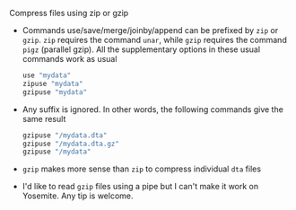 Compress files using zip or gzip

- Commands use/save/merge/joinby/append can be prefixed by `zip` or `gzip`. `zip` requires the command `unar`, while `gzip` requires the command `pigz` (parallel gzip).  All the supplementary options in these usual commands work as usual

	```R
	use "mydata"
	zipuse "mydata"
	gzipuse "mydata"
	```

- Any suffix is ignored. In other words, the following commands give the same result
	
	```R
	gzipuse "/mydata.dta"
	gzipuse "/mydata.dta.gz"
	gzipuse "/mydata"
	```

- `gzip` makes more sense than `zip` to compress individual `dta` files

- I'd like to read `gzip` files using a pipe but I can't make it work on Yosemite. Any tip is welcome.